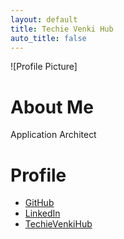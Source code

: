 ```yaml
---
layout: default
title: Techie Venki Hub
auto_title: false
---
```



![Profile Picture] 

# About Me
Application Architect


# Profile
- [GitHub](https://github.com/techyvenki/)
- [LinkedIn](https://www.linkedin.com/in/techievenki/)
- [TechieVenkiHub](https://techievenki.github.io/techie-venki-hub)